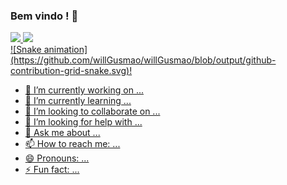 ### Bem vindo ! 👋
<div>
  <a href="https://github.com/willGusmao">
  <img height="180em" src="https://github-readme-stats.vercel.app/api?username=willGusmao&show_icons=true&theme=dark&include_all_commits=true&count_private=true"/>
  <img height="180em" src="https://github-readme-stats.vercel.app/api/top-langs/?username=willGusmao&layout=compact&langs_count=7&theme=dark"/>
</div>
  ![Snake animation](https://github.com/willGusmao/willGusmao/blob/output/github-contribution-grid-snake.svg)!

- 🔭 I’m currently working on ...
- 🌱 I’m currently learning ...
- 👯 I’m looking to collaborate on ...
- 🤔 I’m looking for help with ...
- 💬 Ask me about ...
- 📫 How to reach me: ...
- 😄 Pronouns: ...
- ⚡ Fun fact: ...
